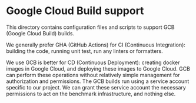 # Google Cloud Build support

This directory contains configuration files and scripts to support GCB (Google
Cloud Build) builds.

We generally prefer GHA (GitHub Actions) for CI (Continuous Integration):
building the code, running unit test, run any linters or formatters.

We use GCB is better for CD (Continuous Deployment): creating docker images in
Google Cloud, and deploying these images to Google Cloud. GCB can perform these
operations without relatively simple management for authorization and
permissions. The GCB builds run using a service account specific to our project.
We can grant these service account the necessary permissions to act on the
benchmark infrastructure, and nothing else.
